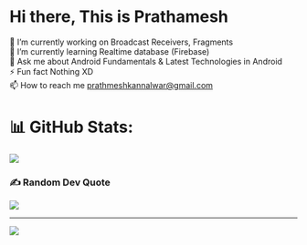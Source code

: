 # Hi there, This is Prathamesh 
🔭 I’m currently working on Broadcast Receivers, Fragments<br>🌱 I’m currently learning Realtime database (Firebase)<br>💬 Ask me about Android Fundamentals & Latest Technologies in Android<br>⚡ Fun fact Nothing XD<br>📫 How to reach me prathmeshkannalwar@gmail.com

# 📊 GitHub Stats:
![](https://github-readme-stats.vercel.app/api?username=prathmeshkannalwar&theme=radical&hide_border=false&include_all_commits=true&count_private=false)<br/>

### ✍️ Random Dev Quote
![](https://quotes-github-readme.vercel.app/api?type=horizontal&theme=radical)

---
[![](https://visitcount.itsvg.in/api?id=prathmeshkannalwar&icon=6&color=3)](https://visitcount.itsvg.in)

<!-- Proudly created with GPRM ( https://gprm.itsvg.in ) -->

